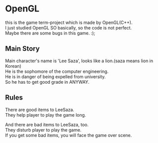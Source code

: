 # OpenGL

this is the game term-project which is made by OpenGL(C++).<br>
I just studied OpenGL SO basically, so the code is not perfect.<br>
Maybe there are some bugs in this game. :);


## Main Story

Main character's name is 'Lee Saza', looks like a lion.(saza means lion in Korean)<br>
He is the sophomore of the computer engineering.<br>
He is in danger of being expelled from university.<br>
So he has to get good grade in ANYWAY.



## Rules

There are good items to LeeSaza.<br>
They help player to play the game long.<br>

And there are bad items to LeeSaza, too.<br>
They disturb player to play the game.<br>
If you get some bad items, you will face the game over scene.
